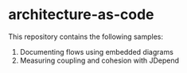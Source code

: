 # architecture-as-code
This repository contains the following samples:

1. Documenting flows using embedded diagrams
1. Measuring coupling and cohesion with JDepend
